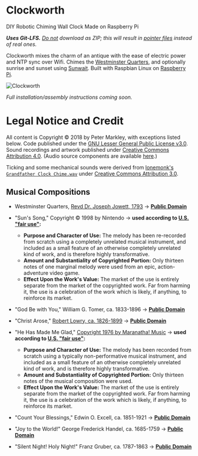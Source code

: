 # Clockworth
DIY Robotic Chiming Wall Clock Made on Raspberry Pi

_**Uses Git-LFS.** [Do not](https://github.com/git-lfs/git-lfs/issues/1648#issuecomment-260395890) download as ZIP; this will result in [pointer files](https://github.com/git-lfs/git-lfs/blob/master/docs/spec.md) instead of real ones._

Clockworth mixes the charm of an antique with the ease of electric power and NTP sync over Wifi. Chimes the [Westminster Quarters](https://en.wikipedia.org/wiki/Westminster_Quarters), and optionally sunrise and sunset using [Sunwait](https://github.com/klada/sunwait). Built with Raspbian Linux on [Raspberry Pi](https://www.raspberrypi.org/).

![Clockworth](art/clockworth-photo-flat-HD.jpg)

_Full installation/assembly instructions coming soon._

# Legal Notice and Credit

All content is Copyright © 2018 by Peter Markley, with exceptions listed below. Code published under the [GNU Lesser General Public License v3.0](https://www.gnu.org/licenses/lgpl-3.0.en.html). Sound recordings and artwork published under [Creative Commons Attribution 4.0](http://creativecommons.org/licenses/by/4.0/). (Audio source components are available [here](https://freesound.org/people/QuartzMMN/packs/25410/).)

Ticking and some mechanical sounds were derived from [lonemonk's `Grandfather Clock Chime.wav`](https://freesound.org/s/62579/) under [Creative Commons Attribution 3.0](http://creativecommons.org/licenses/by/3.0/).

## Musical Compositions

* Westminster Quarters, [Revd Dr. Joseph Jowett, 1793](https://en.wikipedia.org/wiki/Westminster_Quarters#History) → **[Public Domain](https://en.wikipedia.org/wiki/Public_domain_music)**

* "Sun's Song," Copyright © 1998 by Nintendo → **used according to [U.S. "fair use"](https://en.wikipedia.org/wiki/Fair_use#U.S._fair_use_factors):**
	* **Purpose and Character of Use:** The melody has been re-recorded from scratch using a completely unrelated musical instrument, and included as a small feature of an otherwise completely unrelated kind of work, and is therefore highly transformative.
	* **Amount and Substantiality of Copyrighted Portion:** Only thirteen notes of one marginal melody were used from an epic, action-adventure video game.
	* **Effect Upon the Work's Value:** The market of the use is entirely separate from the market of the copyrighted work. Far from harming it, the use is a celebration of the work which is likely, if anything, to reinforce its market.

* "God Be with You," William G. Tomer, ca. 1833-1896 → **[Public Domain](https://en.wikipedia.org/wiki/Public_domain_music)**

* "Christ Arose," [Robert Lowry, ca. 1826-1899](https://en.wikipedia.org/wiki/Robert_Lowry_%28hymn_writer%29) → **[Public Domain](https://en.wikipedia.org/wiki/Public_domain_music)**

* "He Has Made Me Glad," [Copyright 1976 by Maranatha! Music](https://hymnary.org/text/i_will_enter_his_gates_with_thanksgiving) → **used according to [U.S. "fair use"](https://en.wikipedia.org/wiki/Fair_use#U.S._fair_use_factors):**
	* **Purpose and Character of Use:** The melody has been recorded from scratch using a typically non-performative musical instrument, and included as a small feature of an otherwise completely unrelated kind of work, and is therefore highly transformative.
	* **Amount and Substantiality of Copyrighted Portion:** Only thirteen notes of the musical composition were used.
	* **Effect Upon the Work's Value:** The market of the use is entirely separate from the market of the copyrighted work. Far from harming it, the use is a celebration of the work which is likely, if anything, to reinforce its market.

* "Count Your Blessings," Edwin O. Excell, ca. 1851-1921 → **[Public Domain](https://en.wikipedia.org/wiki/Public_domain_music)**

* "Joy to the World!" George Frederick Handel, ca. 1685-1759 → **[Public Domain](https://en.wikipedia.org/wiki/Public_domain_music)**

* "Silent Night! Holy Night!" Franz Gruber, ca. 1787-1863 → **[Public Domain](https://en.wikipedia.org/wiki/Public_domain_music)**

